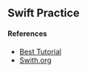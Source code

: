## Swift Practice

#### References
- [Best Tutorial](https://github.com/jadekler/git-swift-todo-tutorial)
- [Swith.org](https://swift.org/getting-started/)

